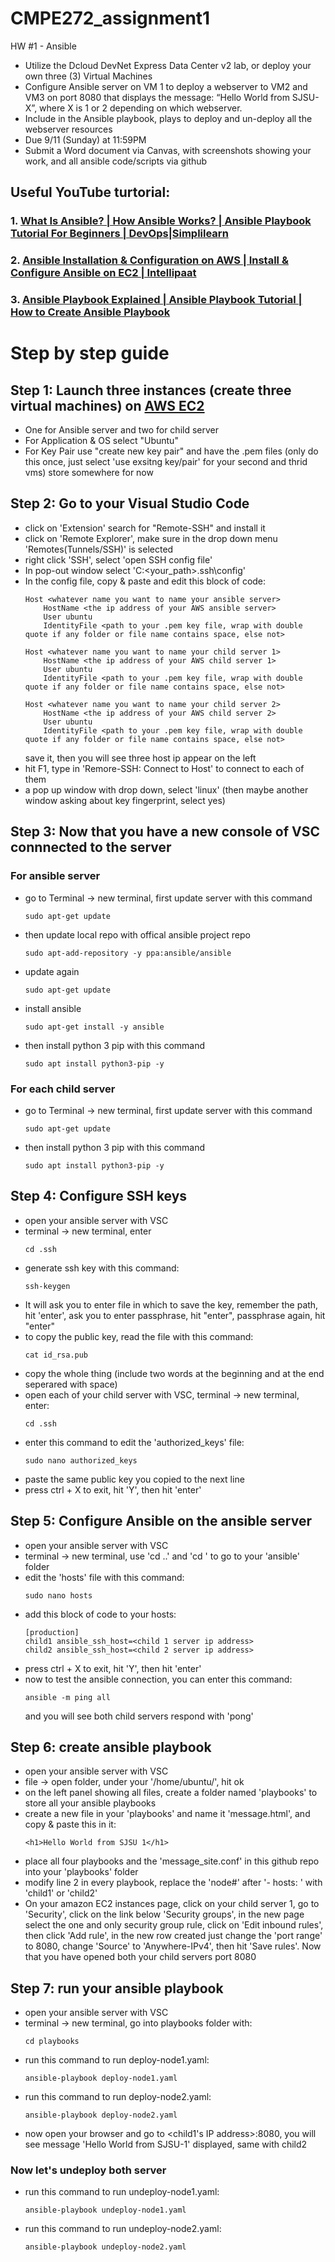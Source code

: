 # CMPE272_assignment1
HW #1 - Ansible
- Utilize the Dcloud DevNet Express Data Center v2 lab, or deploy your own three (3) Virtual Machines
- Configure Ansible server on VM 1 to deploy a webserver to VM2 and VM3 on port 8080 that displays the message: “Hello World from SJSU-X”, where X is 1 or 2 depending on which webserver.
- Include in the Ansible playbook, plays to deploy and un-deploy all the webserver resources
- Due 9/11 (Sunday) at 11:59PM
- Submit a Word document via Canvas, with screenshots showing your work, and all ansible code/scripts via github

## Useful YouTube turtorial:
### 1. [What Is Ansible? | How Ansible Works? | Ansible Playbook Tutorial For Beginners | DevOps|Simplilearn](https://www.youtube.com/watch?v=wgQ3rHFTM4E)

### 2. [Ansible Installation & Configuration on AWS | Install & Configure Ansible on EC2 | Intellipaat](https://www.youtube.com/watch?v=Km3BCQnV6sw)

### 3. [Ansible Playbook Explained | Ansible Playbook Tutorial | How to Create Ansible Playbook](https://www.youtube.com/watch?v=CXP-5XkBvWI)

# Step by step guide #

## Step 1: Launch three instances (create three virtual machines) on [AWS EC2]( https://console.aws.amazon.com/ec2/) 
  - One for Ansible server and two for child server
  - For Application & OS select "Ubuntu"
  - For Key Pair use "create new key pair" and have the .pem files (only do this once, just select 'use exsitng key/pair' for your second and thrid vms) store somewhere for now
## Step 2: Go to your Visual Studio Code
  - click on 'Extension' search for "Remote-SSH" and install it
  - click on 'Remote Explorer', make sure in the drop down menu 'Remotes(Tunnels/SSH)' is selected
  - right click 'SSH', select 'open SSH config file'
  - In pop-out window select 'C:<your_path>\.ssh\config'
  - In the config file, copy & paste and edit this block of code:
    ```linguist
    Host <whatever name you want to name your ansible server>
        HostName <the ip address of your AWS ansible server>
        User ubuntu
        IdentityFile <path to your .pem key file, wrap with double quote if any folder or file name contains space, else not>

    Host <whatever name you want to name your child server 1>
        HostName <the ip address of your AWS child server 1>
        User ubuntu
        IdentityFile <path to your .pem key file, wrap with double quote if any folder or file name contains space, else not>

    Host <whatever name you want to name your child server 2>
        HostName <the ip address of your AWS child server 2>
        User ubuntu
        IdentityFile <path to your .pem key file, wrap with double quote if any folder or file name contains space, else not>
    ```
    save it, then you will see three host ip appear on the left
  - hit F1, type in 'Remore-SSH: Connect to Host' to connect to each of them
  - a pop up window with drop down, select 'linux' (then maybe another window asking about key fingerprint, select yes)
## Step 3: Now that you have a new console of VSC connnected to the server
  ### For ansible server
  - go to Terminal -> new terminal, first update server with this command
    ```linguist
    sudo apt-get update
    ```
  - then update local repo with offical ansible project repo
    ```linguist
    sudo apt-add-repository -y ppa:ansible/ansible
    ```
  - update again
    ```linguist
    sudo apt-get update
    ```
  - install ansible
    ```linguist
    sudo apt-get install -y ansible
    ```
  - then install python 3 pip with this command
    ```linguist
    sudo apt install python3-pip -y
    ```
  ### For each child server
  - go to Terminal -> new terminal, first update server with this command
    ```linguist
    sudo apt-get update
    ```
  - then install python 3 pip with this command
    ```linguist
    sudo apt install python3-pip -y
    ```
## Step 4: Configure SSH keys
  - open your ansible server with VSC
  - terminal -> new terminal, enter
    ```linguist
    cd .ssh
    ```
  - generate ssh key with this command:
    ```linguist
    ssh-keygen
    ```
  - It will ask you to enter file in which to save the key, remember the path, hit 'enter', ask you to enter passphrase, hit "enter", passphrase again, hit "enter"
  - to copy the public key, read the file with this command:
    ```linguist
    cat id_rsa.pub
    ```
  - copy the whole thing (include two words at the beginning and at the end seperared with space)
  - open each of your child server with VSC, terminal -> new terminal, enter:
    ```linguist
    cd .ssh
    ```
  - enter this command to edit the 'authorized_keys' file:
    ```linguist
    sudo nano authorized_keys
    ```
  - paste the same public key you copied to the next line
  - press ctrl + X to exit, hit 'Y', then hit 'enter'
## Step 5: Configure Ansible on the ansible server
  - open your ansible server with VSC
  - terminal -> new terminal, use 'cd ..' and 'cd <folder name>' to go to your 'ansible' folder
  - edit the 'hosts' file with this command:
    ```linguist
    sudo nano hosts
    ```
  - add this block of code to your hosts:
    ```linguist
    [production]
    child1 ansible_ssh_host=<child 1 server ip address>
    child2 ansible_ssh_host=<child 2 server ip address>
    ```
  - press ctrl + X to exit, hit 'Y', then hit 'enter'
  - now to test the ansible connection, you can enter this command:
    ```linguist
    ansible -m ping all
    ```
    and you will see both child servers respond with 'pong'
## Step 6: create ansible playbook
  - open your ansible server with VSC
  - file -> open folder, under your '/home/ubuntu/', hit ok
  - on the left panel showing all files, create a folder named 'playbooks' to store all your ansible playbooks
  - create a new file in your 'playbooks' and name it 'message.html', and copy & paste this in it:
    ```linguist
    <h1>Hello World from SJSU 1</h1>
    ```
  - place all four playbooks and the 'message_site.conf' in this github repo into your 'playbooks' folder
  - modify line 2 in every playbook, replace the 'node#' after '- hosts: ' with 'child1' or 'child2'
  - On your amazon EC2 instances page, click on your child server 1, go to 'Security', click on the link below 'Security groups', in the new page select the one and only security group rule, click on 'Edit inbound rules', then click 'Add rule', in the new row created just change the 'port range' to 8080, change 'Source' to 'Anywhere-IPv4', then hit 'Save rules'. Now that you have opened both your child servers port 8080
## Step 7: run your ansible playbook
  - open your ansible server with VSC
  - terminal -> new terminal, go into playbooks folder with:
    ```linguist
    cd playbooks
    ```
  - run this command to run deploy-node1.yaml:
    ```linguist
    ansible-playbook deploy-node1.yaml
    ```
  - run this command to run deploy-node2.yaml:
    ```linguist
    ansible-playbook deploy-node2.yaml
    ```
  - now open your browser and go to <child1's IP address>:8080, you will see message 'Hello World from SJSU-1' displayed, same with child2
### Now let's undeploy both server
  - run this command to run undeploy-node1.yaml:
    ```linguist
    ansible-playbook undeploy-node1.yaml
    ```
  - run this command to run undeploy-node2.yaml:
    ```linguist
    ansible-playbook undeploy-node2.yaml
    ```
